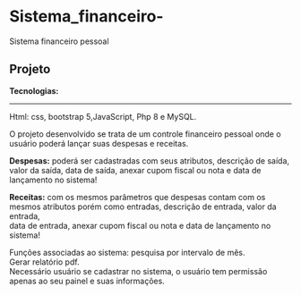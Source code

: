 # Sistema_financeiro-
Sistema financeiro pessoal 


<h2>Projeto</h2>

<p>
<b>Tecnologias:</b><hr>
Html: css, bootstrap 5,JavaScript, Php 8 e MySQL.

O projeto desenvolvido se trata de um controle financeiro pessoal onde o usuário poderá lançar suas despesas e receitas.<br>

<b>Despesas:</b> poderá ser cadastradas com seus atributos, descrição de saída, valor da saída, data de saída,  anexar cupom fiscal ou nota e data de lançamento no sistema! <br>

<b>Receitas:</b> com os mesmos parâmetros que despesas contam com os mesmos atributos porém como entradas, descrição de entrada, valor da entrada, <br> data de entrada,  anexar cupom fiscal ou nota e data de lançamento no sistema!

Funções associadas ao sistema: pesquisa por intervalo de mês.<br>
Gerar relatório pdf.<br>
Necessário usuário se cadastrar no sistema, o usuário tem permissão apenas ao seu painel e suas informações.
</p>